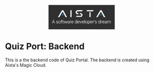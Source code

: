 <div align="center">
    <img align="center" src="./images/Aista.JPG" alt="Error 404" height="80">
</div>

# Quiz Port: Backend

This is a the backend code of Quiz Portal. The backend is created using Aista's Magic Cloud.